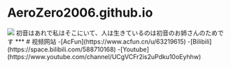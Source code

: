 # AeroZero2006.github.io
<img style="-webkit-user-select: none;margin: auto;background-color: hsl(0, 0%, 90%);transition: background-color 300ms;" src="https://ipcounter.ihcr.top/">  
初音はあれで私はそこにいて、人は生きているのは初音のお姉さんのためです
  ***
# 视频网站
-[AcFun](https://www.acfun.cn/u/63219615)
-[Bilibili](https://space.bilibili.com/588710168)
-[Youtube](https://www.youtube.com/channel/UCgVCFr2is2uPdku10oEyhhw)
